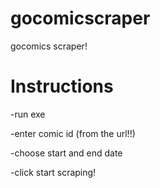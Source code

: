 # gocomicscraper
gocomics scraper!

# Instructions













-run exe




















-enter comic id (from the url!!)





















-choose start and end date











-click start scraping!
